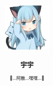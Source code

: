 <p align="center">
<img width="140" src="https://raw.githubusercontent.com/shiyuyunei/wangpan-a/v3/logo.png">
<h2 align="center">宇宇</h2>
<p align="center"> 🤤...阿散...嘿嘿...🤤</p>
</p>

